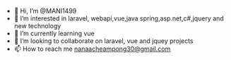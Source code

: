 - 👋 Hi, I’m @MANI1499
- 👀 I’m interested in laravel, webapi,vue,java spring,asp.net,c#,jquery and new technology
- 🌱 I’m currently learning vue
- 💞️ I’m looking to collaborate on laravel, vue and jquey projects
- 📫 How to reach me nanaacheampong30@gmail.com

<!---
MANI1499/MANI1499 is a ✨ special ✨ repository because its `README.md` (this file) appears on your GitHub profile.
You can click the Preview link to take a look at your changes.
--->
